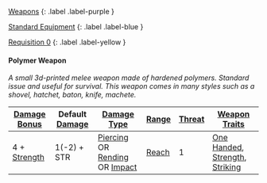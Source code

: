 
[Weapons](Game/Core/Weapons)
{: .label .label-purple }

[Standard Equipment](Game/Standard-Equipment)
{: .label .label-blue }

[Requisition 0](Game/Deployment#Requisition)
{: .label .label-yellow }
#### Polymer Weapon
*A small 3d-printed melee weapon made of hardened polymers. Standard issue and useful for survival. This weapon comes in many styles such as a shovel, hatchet, baton, knife, machete.*

| [Damage Bonus](Game/Core/Weapons#Damage%20Bonus) | Default [Damage](Game/Core/Weapons#Calculating%20Damage) | [Damage Type](Game/Core/Weapons#Damage%20Type)                                                                    | [Range](Game/Core/Weapons#Range)  | [Threat](Game/Core/Weapons#Threat) | [Weapon Traits](Game/Core/Weapon-Traits)                                                                                                                                                                                         |
| ------------------------------------------------ | -------------------------------------------------------- | ----------------------------------------------------------------------------------------------------------------- | --------------------------------- | ---------------------------------- | -------------------------------------------------------------------------------------------------------------------------------------------------------------------------------------------------------------------------------- |
| 4 + [Strength](Game/Core/Strength)               | 1(-2) + STR                                              | [Piercing](Game/Core/Injury#Piercing) OR [Rending](Game/Core/Injury#Rending) OR [Impact](Game/Core/Injury#Impact) | [Reach](Game/Core/Movement#Reach) | 1                                   | [One Handed](Game/Core/Weapon-Traits#One%20Handed), [Strength](Game/Core/Weapon-Traits#Strength), [Striking](Game/Core/Weapon-Traits#Striking) |
